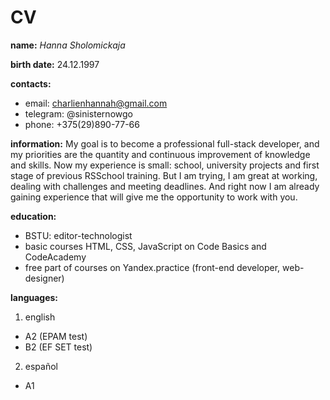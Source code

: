 # CV
__name:__  *Hanna Sholomickaja*

__birth date:__ 24.12.1997

__contacts:__ 
 * email: charlienhannah@gmail.com
 * telegram: @sinisternowgo
 * phone: +375(29)890-77-66
 
 __information:__ My goal is to become a professional full-stack developer, and my priorities are the quantity and continuous improvement of knowledge and skills. Now my experience is small: school, university projects and first stage of previous RSSchool training. But I am trying, I am great at working, dealing with challenges and meeting deadlines. And right now I am already gaining experience that will give me the opportunity to work with you.

__education:__
* BSTU: editor-technologist
* basic courses HTML, CSS, JavaScript on Code Basics and CodeAcademy
* free part of courses on Yandex.practice (front-end developer, web-designer)

__languages:__
1. english
* A2 (EPAM test)
* B2 (EF SET test)
2. español
* A1
